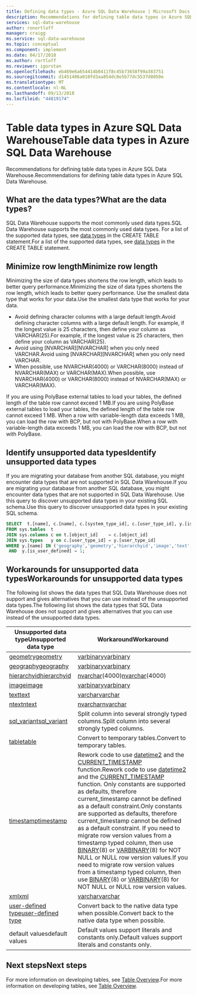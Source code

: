 ```yaml
---
title: Defining data types - Azure SQL Data Warehouse | Microsoft Docs
description: Recommendations for defining table data types in Azure SQL Data Warehouse.
services: sql-data-warehouse
author: ronortloff
manager: craigg
ms.service: sql-data-warehouse
ms.topic: conceptual
ms.component: implement
ms.date: 04/17/2018
ms.author: rortloff
ms.reviewer: igorstan
ms.openlocfilehash: eb469e6a654414b0411f8c45b73658f99a383751
ms.sourcegitcommit: d1451406a010fd3aa854dc8e5b77dc5537d8050e
ms.translationtype: MT
ms.contentlocale: nl-NL
ms.lasthandoff: 09/13/2018
ms.locfileid: "44819174"
---
```

# <a name="table-data-types-in-azure-sql-data-warehouse"></a><span data-ttu-id="c3276-103">Table data types in Azure SQL Data Warehouse</span><span class="sxs-lookup"><span data-stu-id="c3276-103">Table data types in Azure SQL Data Warehouse</span></span>
<span data-ttu-id="c3276-104">Recommendations for defining table data types in Azure SQL Data Warehouse.</span><span class="sxs-lookup"><span data-stu-id="c3276-104">Recommendations for defining table data types in Azure SQL Data Warehouse.</span></span> 

## <a name="what-are-the-data-types"></a><span data-ttu-id="c3276-105">What are the data types?</span><span class="sxs-lookup"><span data-stu-id="c3276-105">What are the data types?</span></span>

<span data-ttu-id="c3276-106">SQL Data Warehouse supports the most commonly used data types.</span><span class="sxs-lookup"><span data-stu-id="c3276-106">SQL Data Warehouse supports the most commonly used data types.</span></span> <span data-ttu-id="c3276-107">For a list of the supported data types, see [data types](/sql/t-sql/statements/create-table-azure-sql-data-warehouse#DataTypes) in the CREATE TABLE statement.</span><span class="sxs-lookup"><span data-stu-id="c3276-107">For a list of the supported data types, see [data types](/sql/t-sql/statements/create-table-azure-sql-data-warehouse#DataTypes) in the CREATE TABLE statement.</span></span> 

## <a name="minimize-row-length"></a><span data-ttu-id="c3276-108">Minimize row length</span><span class="sxs-lookup"><span data-stu-id="c3276-108">Minimize row length</span></span>
<span data-ttu-id="c3276-109">Minimizing the size of data types shortens the row length, which leads to better query performance.</span><span class="sxs-lookup"><span data-stu-id="c3276-109">Minimizing the size of data types shortens the row length, which leads to better query performance.</span></span> <span data-ttu-id="c3276-110">Use the smallest data type that works for your data.</span><span class="sxs-lookup"><span data-stu-id="c3276-110">Use the smallest data type that works for your data.</span></span> 

- <span data-ttu-id="c3276-111">Avoid defining character columns with a large default length.</span><span class="sxs-lookup"><span data-stu-id="c3276-111">Avoid defining character columns with a large default length.</span></span> <span data-ttu-id="c3276-112">For example, if the longest value is 25 characters, then define your column as VARCHAR(25).</span><span class="sxs-lookup"><span data-stu-id="c3276-112">For example, if the longest value is 25 characters, then define your column as VARCHAR(25).</span></span> 
- <span data-ttu-id="c3276-113">Avoid using [NVARCHAR][NVARCHAR] when you only need VARCHAR.</span><span class="sxs-lookup"><span data-stu-id="c3276-113">Avoid using [NVARCHAR][NVARCHAR] when you only need VARCHAR.</span></span>
- <span data-ttu-id="c3276-114">When possible, use NVARCHAR(4000) or VARCHAR(8000) instead of NVARCHAR(MAX) or VARCHAR(MAX).</span><span class="sxs-lookup"><span data-stu-id="c3276-114">When possible, use NVARCHAR(4000) or VARCHAR(8000) instead of NVARCHAR(MAX) or VARCHAR(MAX).</span></span>

<span data-ttu-id="c3276-115">If you are using PolyBase external tables to load your tables, the defined length of the table row cannot exceed 1 MB.</span><span class="sxs-lookup"><span data-stu-id="c3276-115">If you are using PolyBase external tables to load your tables, the defined length of the table row cannot exceed 1 MB.</span></span> <span data-ttu-id="c3276-116">When a row with variable-length data exceeds 1 MB, you can load the row with BCP, but not with PolyBase.</span><span class="sxs-lookup"><span data-stu-id="c3276-116">When a row with variable-length data exceeds 1 MB, you can load the row with BCP, but not with PolyBase.</span></span>

## <a name="identify-unsupported-data-types"></a><span data-ttu-id="c3276-117">Identify unsupported data types</span><span class="sxs-lookup"><span data-stu-id="c3276-117">Identify unsupported data types</span></span>
<span data-ttu-id="c3276-118">If you are migrating your database from another SQL database, you might encounter data types that are not supported in SQL Data Warehouse.</span><span class="sxs-lookup"><span data-stu-id="c3276-118">If you are migrating your database from another SQL database, you might encounter data types that are not supported in SQL Data Warehouse.</span></span> <span data-ttu-id="c3276-119">Use this query to discover unsupported data types in your existing SQL schema.</span><span class="sxs-lookup"><span data-stu-id="c3276-119">Use this query to discover unsupported data types in your existing SQL schema.</span></span>

```sql
SELECT  t.[name], c.[name], c.[system_type_id], c.[user_type_id], y.[is_user_defined], y.[name]
FROM sys.tables  t
JOIN sys.columns c on t.[object_id]    = c.[object_id]
JOIN sys.types   y on c.[user_type_id] = y.[user_type_id]
WHERE y.[name] IN ('geography','geometry','hierarchyid','image','text','ntext','sql_variant','xml')
 AND  y.[is_user_defined] = 1;
```


## <a name="unsupported-data-types"></a><span data-ttu-id="c3276-120">Workarounds for unsupported data types</span><span class="sxs-lookup"><span data-stu-id="c3276-120">Workarounds for unsupported data types</span></span>

<span data-ttu-id="c3276-121">The following list shows the data types that SQL Data Warehouse does not support and gives alternatives that you can use instead of the unsupported data types.</span><span class="sxs-lookup"><span data-stu-id="c3276-121">The following list shows the data types that SQL Data Warehouse does not support and gives alternatives that you can use instead of the unsupported data types.</span></span>

| <span data-ttu-id="c3276-122">Unsupported data type</span><span class="sxs-lookup"><span data-stu-id="c3276-122">Unsupported data type</span></span> | <span data-ttu-id="c3276-123">Workaround</span><span class="sxs-lookup"><span data-stu-id="c3276-123">Workaround</span></span> |
| --- | --- |
| [<span data-ttu-id="c3276-124">geometry</span><span class="sxs-lookup"><span data-stu-id="c3276-124">geometry</span></span>](/sql/t-sql/spatial-geometry/spatial-types-geometry-transact-sql) |[<span data-ttu-id="c3276-125">varbinary</span><span class="sxs-lookup"><span data-stu-id="c3276-125">varbinary</span></span>](/sql/t-sql/data-types/binary-and-varbinary-transact-sql) |
| [<span data-ttu-id="c3276-126">geography</span><span class="sxs-lookup"><span data-stu-id="c3276-126">geography</span></span>](/sql/t-sql/spatial-geography/spatial-types-geography) |[<span data-ttu-id="c3276-127">varbinary</span><span class="sxs-lookup"><span data-stu-id="c3276-127">varbinary</span></span>](/sql/t-sql/data-types/binary-and-varbinary-transact-sql) |
| [<span data-ttu-id="c3276-128">hierarchyid</span><span class="sxs-lookup"><span data-stu-id="c3276-128">hierarchyid</span></span>](/sql/t-sql/data-types/hierarchyid-data-type-method-reference) |<span data-ttu-id="c3276-129">[nvarchar](/sql/t-sql/data-types/nchar-and-nvarchar-transact-sql)(4000)</span><span class="sxs-lookup"><span data-stu-id="c3276-129">[nvarchar](/sql/t-sql/data-types/nchar-and-nvarchar-transact-sql)(4000)</span></span> |
| [<span data-ttu-id="c3276-130">image</span><span class="sxs-lookup"><span data-stu-id="c3276-130">image</span></span>](/sql/t-sql/data-types/ntext-text-and-image-transact-sql) |[<span data-ttu-id="c3276-131">varbinary</span><span class="sxs-lookup"><span data-stu-id="c3276-131">varbinary</span></span>](/sql/t-sql/data-types/binary-and-varbinary-transact-sql) |
| [<span data-ttu-id="c3276-132">text</span><span class="sxs-lookup"><span data-stu-id="c3276-132">text</span></span>](/sql/t-sql/data-types/ntext-text-and-image-transact-sql) |[<span data-ttu-id="c3276-133">varchar</span><span class="sxs-lookup"><span data-stu-id="c3276-133">varchar</span></span>](/sql/t-sql/data-types/char-and-varchar-transact-sql) |
| [<span data-ttu-id="c3276-134">ntext</span><span class="sxs-lookup"><span data-stu-id="c3276-134">ntext</span></span>](/sql/t-sql/data-types/ntext-text-and-image-transact-sql) |[<span data-ttu-id="c3276-135">nvarchar</span><span class="sxs-lookup"><span data-stu-id="c3276-135">nvarchar</span></span>](/sql/t-sql/data-types/nchar-and-nvarchar-transact-sql) |
| [<span data-ttu-id="c3276-136">sql_variant</span><span class="sxs-lookup"><span data-stu-id="c3276-136">sql_variant</span></span>](/sql/t-sql/data-types/sql-variant-transact-sql) |<span data-ttu-id="c3276-137">Split column into several strongly typed columns.</span><span class="sxs-lookup"><span data-stu-id="c3276-137">Split column into several strongly typed columns.</span></span> |
| [<span data-ttu-id="c3276-138">table</span><span class="sxs-lookup"><span data-stu-id="c3276-138">table</span></span>](/sql/t-sql/data-types/table-transact-sql) |<span data-ttu-id="c3276-139">Convert to temporary tables.</span><span class="sxs-lookup"><span data-stu-id="c3276-139">Convert to temporary tables.</span></span> |
| [<span data-ttu-id="c3276-140">timestamp</span><span class="sxs-lookup"><span data-stu-id="c3276-140">timestamp</span></span>](/sql/t-sql/data-types/date-and-time-types) |<span data-ttu-id="c3276-141">Rework code to use [datetime2](/sql/t-sql/data-types/datetime2-transact-sql) and the [CURRENT_TIMESTAMP](/sql/t-sql/functions/current-timestamp-transact-sql) function.</span><span class="sxs-lookup"><span data-stu-id="c3276-141">Rework code to use [datetime2](/sql/t-sql/data-types/datetime2-transact-sql) and the [CURRENT_TIMESTAMP](/sql/t-sql/functions/current-timestamp-transact-sql) function.</span></span> <span data-ttu-id="c3276-142">Only constants are supported as defaults, therefore current_timestamp cannot be defined as a default constraint.</span><span class="sxs-lookup"><span data-stu-id="c3276-142">Only constants are supported as defaults, therefore current_timestamp cannot be defined as a default constraint.</span></span> <span data-ttu-id="c3276-143">If you need to migrate row version values from a timestamp typed column, then use [BINARY](/sql/t-sql/data-types/binary-and-varbinary-transact-sql)(8) or [VARBINARY](/sql/t-sql/data-types/binary-and-varbinary-transact-sql)(8) for NOT NULL or NULL row version values.</span><span class="sxs-lookup"><span data-stu-id="c3276-143">If you need to migrate row version values from a timestamp typed column, then use [BINARY](/sql/t-sql/data-types/binary-and-varbinary-transact-sql)(8) or [VARBINARY](/sql/t-sql/data-types/binary-and-varbinary-transact-sql)(8) for NOT NULL or NULL row version values.</span></span> |
| [<span data-ttu-id="c3276-144">xml</span><span class="sxs-lookup"><span data-stu-id="c3276-144">xml</span></span>](/sql/t-sql/xml/xml-transact-sql) |[<span data-ttu-id="c3276-145">varchar</span><span class="sxs-lookup"><span data-stu-id="c3276-145">varchar</span></span>](/sql/t-sql/data-types/char-and-varchar-transact-sql) |
| [<span data-ttu-id="c3276-146">user-defined type</span><span class="sxs-lookup"><span data-stu-id="c3276-146">user-defined type</span></span>](/sql/relational-databases/native-client/features/using-user-defined-types) |<span data-ttu-id="c3276-147">Convert back to the native data type when possible.</span><span class="sxs-lookup"><span data-stu-id="c3276-147">Convert back to the native data type when possible.</span></span> |
| <span data-ttu-id="c3276-148">default values</span><span class="sxs-lookup"><span data-stu-id="c3276-148">default values</span></span> | <span data-ttu-id="c3276-149">Default values support literals and constants only.</span><span class="sxs-lookup"><span data-stu-id="c3276-149">Default values support literals and constants only.</span></span> |


## <a name="next-steps"></a><span data-ttu-id="c3276-150">Next steps</span><span class="sxs-lookup"><span data-stu-id="c3276-150">Next steps</span></span>
<span data-ttu-id="c3276-151">For more information on developing tables, see [Table Overview](sql-data-warehouse-tables-overview.md).</span><span class="sxs-lookup"><span data-stu-id="c3276-151">For more information on developing tables, see [Table Overview](sql-data-warehouse-tables-overview.md).</span></span>

